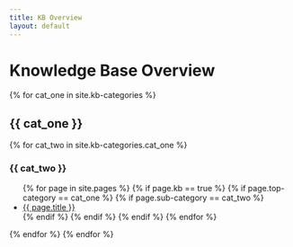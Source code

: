 ```yaml
---
title: KB Overview
layout: default
---
```


# Knowledge Base Overview

{% for cat_one in site.kb-categories %}
## {{ cat_one }}
{% for cat_two in site.kb-categories.cat_one %}
### {{ cat_two }}
<ul>
    {% for page in site.pages %}
        {% if page.kb == true %}
            {% if page.top-category == cat_one %}
                {% if page.sub-category == cat_two %}
                    <li><a href="{{ page.url }}">{{ page.title }}</a></li>
                {% endif %}
            {% endif %}
        {% endif %}
    {% endfor %}
</ul>
{% endfor %}
{% endfor %}